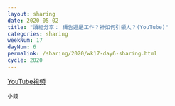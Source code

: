 ```yaml
---
layout: sharing
date: 2020-05-02
title: "讀經分享： 禱告還是工作？神如何引領人？(YouTube)"
categories: sharing
weekNum: 17
dayNum: 6
permalink: /sharing/2020/wk17-day6-sharing.html
cycle: 2020
---
```


[YouTube視頻](https://youtu.be/KY_v7FUVRjc)

`小錢`
